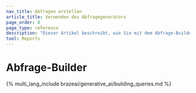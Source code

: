 ```yaml
---
nav_title: Abfragen erstellen
article_title: Verwenden des Abfragegenerators
page_order: 0
page_type: reference
description: "Dieser Artikel beschreibt, wie Sie mit dem Abfrage-Builder Berichte mit Braze-Daten aus Snowflake erstellen können."
tool: Reports
---
```


# Abfrage-Builder

{% multi_lang_include brazeai/generative_ai/building_queries.md %}